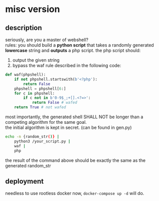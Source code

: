 # misc version

## description

seriously, are you a master of webshell?  
rules: you should build a **python script** that takes a randomly generated **lowercase** string and **outputs** a php script. the php script should:

1. output the given string
2. bypass the waf rule described in the following code:

```python
def waf(phpshell):
    if not phpshell.startswith(b'<?php'):
        return False
    phpshell = phpshell[6:]
    for c in phpshell:
        if c not in b'0-9$_;+[].<?=>':
            return False # wafed
    return True # not wafed
```

most importantly, the generated shell SHALL NOT be longer than a competing algorithm for the same goal.  
the initial algorithm is kept in secret. (can be found in gen.py)

```bash
echo -n {random_str()} |
    python3 /your_script.py |
    waf |
    php
```

the result of the command above should be exactly the same as the generated random_str

## deployment

needless to use rootless docker now, `docker-compose up -d` will do.
